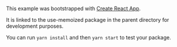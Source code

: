This example was bootstrapped with [Create React App](https://github.com/facebook/create-react-app).

It is linked to the use-memoized package in the parent directory for development purposes.

You can run `yarn install` and then `yarn start` to test your package.
